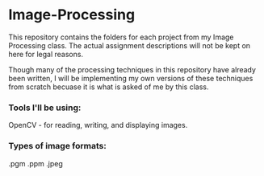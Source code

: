 # Image-Processing
This repository contains the folders for each project from my Image Processing class. The actual assignment descriptions will not be kept on here for legal reasons.

Though many of the processing techniques in this repository have already been written, I will be implementing my own versions of these techniques from scratch becuase it is what is asked of me by this class.

### Tools I'll be using:
OpenCV - for reading, writing, and displaying images.

### Types of image formats:
.pgm
.ppm
.jpeg
